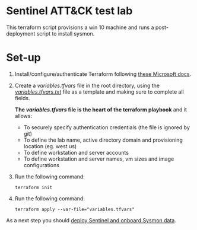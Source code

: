 # Sentinel ATT&CK test lab

This terraform script provisions a win 10 machine and runs a post-deployment script to install sysmon.

# Set-up
1. Install/configure/authenticate Terraform following [these Microsoft docs](https://docs.microsoft.com/en-us/azure/virtual-machines/linux/terraform-install-configure).
2. Create a _variables.tfvars_ file in the root directory, using the [_variables.tfvars.txt_](https://github.com/BlueTeamToolkit/sentinel-attack/blob/master/lab/variables.tfvars.txt) file as a template and making sure to complete all fields. 

    **The _variables.tfvars_ file is the heart of the terraform playbook** and it allows:
    - To securely specify authentication credentials (the file is ignored by git)
    - To define the lab name, active directory domain and provisioning location (eg. west us)
    - To define workstation and server accounts
    - To define workstation and server names, vm sizes and image configurations

3. Run the following command:

    ```terraform init```

4. Run the following command:

    ```terraform apply --var-file="variables.tfvars"```

As a next step you should [deploy Sentinel and onboard Sysmon data](https://github.com/BlueTeamToolkit/sentinel-attack/blob/master/guides/Sysmon-onboarding-quickstart.md). 
